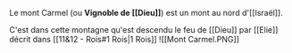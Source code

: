 Le mont Carmel (ou **Vignoble de [[Dieu]]**) est un mont au nord d'[[Israël]].

C'est dans cette montagne qu'est descendu le feu de [[Dieu]] par [[Elie]] décrit dans [[11&12 - Rois#1 Rois|1 Rois]]
![[Mont Carmel.PNG]]